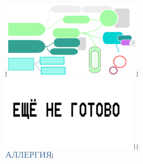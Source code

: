 


| [<img src="./аллергия обложка.png" alt="drawing" width="400"/>](README-Allergy.md)      | [<img src="./не готово.png" alt="drawing" width="400"/>](README-Allergy.md)      | 
|<span style="color: #507AA3; font-family: Babas; font-size: 2em;">АЛЛЕРГИЯ</span>| 


